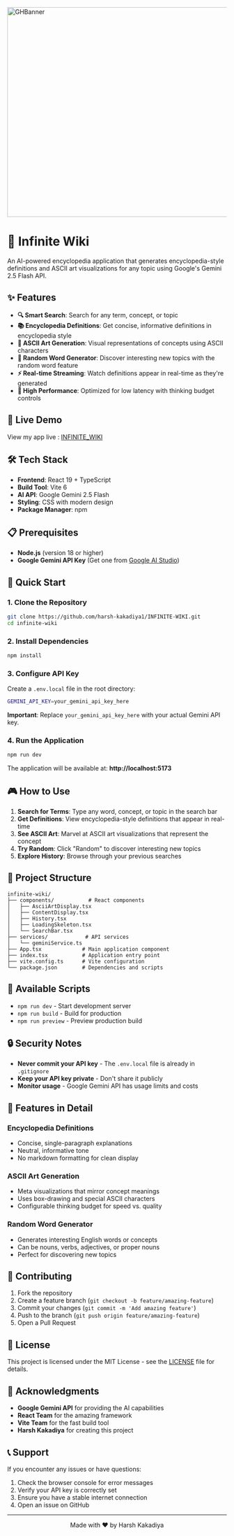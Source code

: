 <div align="">
<img width="1200" height="480" alt="GHBanner" src="https://github.com/user-attachments/assets/0aa67016-6eaf-458a-adb2-6e31a0763ed6" />
</div>

# 🌟 Infinite Wiki

An AI-powered encyclopedia application that generates encyclopedia-style definitions and ASCII art visualizations for any topic using Google's Gemini 2.5 Flash API.

## ✨ Features

- **🔍 Smart Search**: Search for any term, concept, or topic
- **📚 Encyclopedia Definitions**: Get concise, informative definitions in encyclopedia style
- **🎨 ASCII Art Generation**: Visual representations of concepts using ASCII characters
- **🎲 Random Word Generator**: Discover interesting new topics with the random word feature
- **⚡ Real-time Streaming**: Watch definitions appear in real-time as they're generated
- **🎯 High Performance**: Optimized for low latency with thinking budget controls

## 🚀 Live Demo

View my app live : [INFINITE_WIKI](https://infinite-wikip.netlify.app/)

## 🛠️ Tech Stack

- **Frontend**: React 19 + TypeScript
- **Build Tool**: Vite 6
- **AI API**: Google Gemini 2.5 Flash
- **Styling**: CSS with modern design
- **Package Manager**: npm

## 📋 Prerequisites

- **Node.js** (version 18 or higher)
- **Google Gemini API Key** (Get one from [Google AI Studio](https://makersuite.google.com/app/apikey))

## 🚀 Quick Start

### 1. Clone the Repository
```bash
git clone https://github.com/harsh-kakadiya1/INFINITE-WIKI.git
cd infinite-wiki
```

### 2. Install Dependencies
```bash
npm install
```

### 3. Configure API Key

Create a `.env.local` file in the root directory:
```bash
GEMINI_API_KEY=your_gemini_api_key_here
```

**Important**: Replace `your_gemini_api_key_here` with your actual Gemini API key.

### 4. Run the Application
```bash
npm run dev
```

The application will be available at: **http://localhost:5173**

## 🎮 How to Use

1. **Search for Terms**: Type any word, concept, or topic in the search bar
2. **Get Definitions**: View encyclopedia-style definitions that appear in real-time
3. **See ASCII Art**: Marvel at ASCII art visualizations that represent the concept
4. **Try Random**: Click "Random" to discover interesting new topics
5. **Explore History**: Browse through your previous searches

## 📁 Project Structure

```
infinite-wiki/
├── components/           # React components
│   ├── AsciiArtDisplay.tsx
│   ├── ContentDisplay.tsx
│   ├── History.tsx
│   ├── LoadingSkeleton.tsx
│   └── SearchBar.tsx
├── services/            # API services
│   └── geminiService.ts
├── App.tsx             # Main application component
├── index.tsx           # Application entry point
├── vite.config.ts      # Vite configuration
└── package.json        # Dependencies and scripts
```

## 🔧 Available Scripts

- `npm run dev` - Start development server
- `npm run build` - Build for production
- `npm run preview` - Preview production build

## 🔒 Security Notes

- **Never commit your API key** - The `.env.local` file is already in `.gitignore`
- **Keep your API key private** - Don't share it publicly
- **Monitor usage** - Google Gemini API has usage limits and costs

## 🎨 Features in Detail

### Encyclopedia Definitions
- Concise, single-paragraph explanations
- Neutral, informative tone
- No markdown formatting for clean display

### ASCII Art Generation
- Meta visualizations that mirror concept meanings
- Uses box-drawing and special ASCII characters
- Configurable thinking budget for speed vs. quality

### Random Word Generator
- Generates interesting English words or concepts
- Can be nouns, verbs, adjectives, or proper nouns
- Perfect for discovering new topics

## 🤝 Contributing

1. Fork the repository
2. Create a feature branch (`git checkout -b feature/amazing-feature`)
3. Commit your changes (`git commit -m 'Add amazing feature'`)
4. Push to the branch (`git push origin feature/amazing-feature`)
5. Open a Pull Request

## 📝 License

This project is licensed under the MIT License - see the [LICENSE](LICENSE) file for details.

## 🙏 Acknowledgments

- **Google Gemini API** for providing the AI capabilities
- **React Team** for the amazing framework
- **Vite Team** for the fast build tool
- **Harsh Kakadiya** for creating this project

## 📞 Support

If you encounter any issues or have questions:
1. Check the browser console for error messages
2. Verify your API key is correctly set
3. Ensure you have a stable internet connection
4. Open an issue on GitHub

---

<div align="center">
Made with ❤️ by Harsh Kakadiya
</div>
